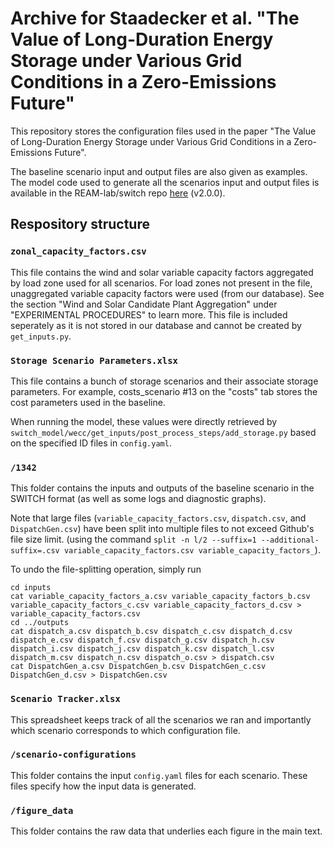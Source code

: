 # Archive for Staadecker et al. "The Value of Long-Duration Energy Storage under Various Grid Conditions in a Zero-Emissions Future"

This repository stores the configuration files used in the paper "The Value of Long-Duration Energy Storage under Various Grid Conditions in a Zero-Emissions Future".

The baseline scenario input and output files are also given as examples. The model code used to generate all the scenarios input and output
files is available in the REAM-lab/switch repo [here](https://github.com/REAM-lab/switch/releases/tag/v2.0.0) (v2.0.0).

## Respository structure

### `zonal_capacity_factors.csv`

This file contains the wind and solar variable capacity factors aggregated by load zone used for all scenarios.
For load zones not present in the file, unaggregated variable capacity factors were used (from our database).
See the section "Wind and Solar Candidate Plant Aggregation" under "EXPERIMENTAL PROCEDURES" to learn more.
This file is included seperately as it is not stored in our database and cannot be created by `get_inputs.py`.

### `Storage Scenario Parameters.xlsx`

This file contains a bunch of storage scenarios and their associate storage parameters. 
For example, costs_scenario #13 on the "costs" tab stores the cost parameters used in the baseline.

When running the model, these values were directly retrieved by `switch_model/wecc/get_inputs/post_process_steps/add_storage.py`
based on the specified ID files in `config.yaml`.

### `/1342` 

This folder contains the inputs and outputs of the baseline scenario in the SWITCH format (as well as some logs and diagnostic graphs).

Note that large files (`variable_capacity_factors.csv`, `dispatch.csv`, and `DispatchGen.csv`) have been split into multiple files to not exceed Github's file size limit. 
(using the command `split -n l/2 --suffix=1 --additional-suffix=.csv variable_capacity_factors.csv variable_capacity_factors_`). 

To undo the file-splitting operation, simply run

```
cd inputs
cat variable_capacity_factors_a.csv variable_capacity_factors_b.csv variable_capacity_factors_c.csv variable_capacity_factors_d.csv > variable_capacity_factors.csv
cd ../outputs
cat dispatch_a.csv dispatch_b.csv dispatch_c.csv dispatch_d.csv dispatch_e.csv dispatch_f.csv dispatch_g.csv dispatch_h.csv dispatch_i.csv dispatch_j.csv dispatch_k.csv dispatch_l.csv dispatch_m.csv dispatch_n.csv dispatch_o.csv > dispatch.csv
cat DispatchGen_a.csv DispatchGen_b.csv DispatchGen_c.csv DispatchGen_d.csv > DispatchGen.csv
```

### `Scenario Tracker.xlsx`

This spreadsheet keeps track of all the scenarios we ran and importantly which scenario corresponds to which configuration file.

### `/scenario-configurations`

This folder contains the input `config.yaml` files for each scenario. These files specify how the input data is generated.

### `/figure_data`

This folder contains the raw data that underlies each figure in the main text.